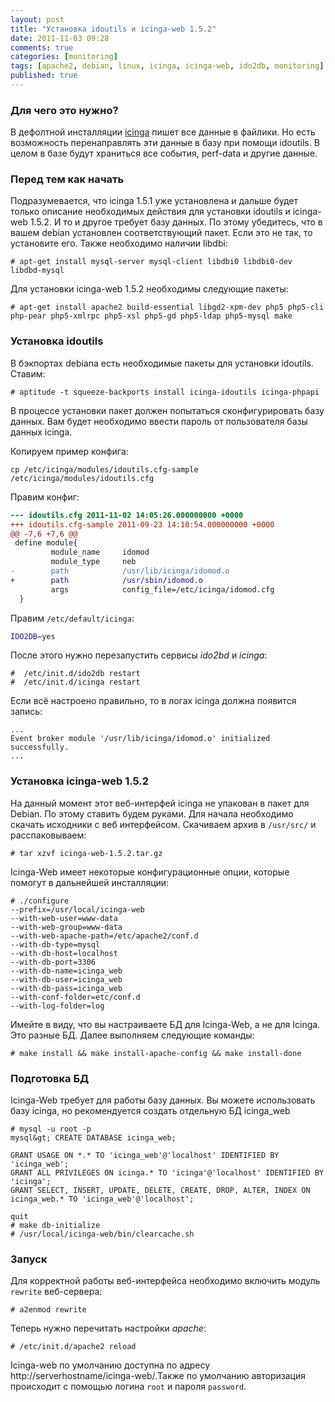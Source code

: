 ```yaml
---
layout: post
title: "Установка idoutils и icinga-web 1.5.2"
date: 2011-11-03 09:28
comments: true
categories: [monitoring]
tags: [apache2, debian, linux, icinga, icinga-web, ido2db, monitoring]
published: true
---
```


### Для чего это нужно?
В дефолтной инсталляции [icinga](http://www.icinga.org) пишет все данные в файлики. Но есть возможность перенаправлять эти данные в базу при помощи idoutils. В целом в базе будут храниться все события, perf-data и другие данные.

### Перед тем как начать
Подразумевается, что icinga 1.5.1 уже установлена и дальше будет только описание необходимых действия для установки idoutils и icinga-web 1.5.2. И то и другое требует базу данных. По этому убедитесь, что в вашем debian установлен соответствующий пакет. Если это не так, то установите его. Также необходимо наличии libdbi:

```
# apt-get install mysql-server mysql-client libdbi0 libdbi0-dev libdbd-mysql
```
Для установки icinga-web 1.5.2 необходимы следующие пакеты:
<!--more-->

```
# apt-get install apache2 build-essential libgd2-xpm-dev php5 php5-cli php-pear php5-xmlrpc php5-xsl php5-gd php5-ldap php5-mysql make
```

### Установка idoutils
В бэкпортах debiana есть необходимые пакеты для установки idoutils. Ставим:

```
# aptitude -t squeeze-backports install icinga-idoutils icinga-phpapi
```
В процессе установки пакет должен попытаться сконфигурировать базу данных. Вам будет необходимо ввести пароль от пользователя базы данных icinga.

Копируем пример конфига:

```
cp /etc/icinga/modules/idoutils.cfg-sample /etc/icinga/modules/idoutils.cfg
```
Правим конфиг:

``` diff
--- idoutils.cfg 2011-11-02 14:05:26.000000000 +0000
+++ idoutils.cfg-sample 2011-09-23 14:10:54.000000000 +0000
@@ -7,6 +7,6 @@
 define module{
         module_name     idomod
         module_type     neb
-        path            /usr/lib/icinga/idomod.o
+        path            /usr/sbin/idomod.o
         args            config_file=/etc/icinga/idomod.cfg
  }
```
Правим `/etc/default/icinga`:

``` bash
IDO2DB=yes
```
После этого нужно перезапустить сервисы *ido2bd* и *icinga*:

``` console
#  /etc/init.d/ido2db restart
#  /etc/init.d/icinga restart
```
Если всё настроено правильно, то в логах icinga должна появится запись:

```
...
Event broker module '/usr/lib/icinga/idomod.o' initialized successfully.
...
```

### Установка icinga-web 1.5.2
На данный момент этот веб-интерфей icinga не упакован в пакет для Debian. По этому ставить будем руками.
Для начала необходимо скачать исходники с веб интерфейсом.
Скачиваем архив в `/usr/src/` и расспаковываем:

``` console
# tar xzvf icinga-web-1.5.2.tar.gz
```
Icinga-Web имеет некоторые конфигурационные опции, которые помогут в дальнейшей инсталляции:

```
# ./configure
--prefix=/usr/local/icinga-web
--with-web-user=www-data
--with-web-group=www-data
--with-web-apache-path=/etc/apache2/conf.d
--with-db-type=mysql
--with-db-host=localhost
--with-db-port=3306
--with-db-name=icinga_web
--with-db-user=icinga_web
--with-db-pass=icinga_web
--with-conf-folder=etc/conf.d
--with-log-folder=log
```
Имейте в виду, что вы настраиваете БД для Icinga-Web, а не для Icinga. Это разные БД.
Далее выполняем следующие команды:

``` console
# make install && make install-apache-config && make install-done
```

### Подготовка БД
Icinga-Web требует для работы базу данных. Вы можете использовать базу icinga, но рекомендуется создать отдельную БД icinga_web

``` console
# mysql -u root -p
mysql&gt; CREATE DATABASE icinga_web;

GRANT USAGE ON *.* TO 'icinga_web'@'localhost' IDENTIFIED BY 'icinga_web';
GRANT ALL PRIVILEGES ON icinga.* TO 'icinga'@'localhost' IDENTIFIED BY 'icinga';
GRANT SELECT, INSERT, UPDATE, DELETE, CREATE, DROP, ALTER, INDEX ON icinga_web.* TO 'icinga_web'@'localhost';

quit
# make db-initialize
# /usr/local/icinga-web/bin/clearcache.sh
```

### Запуск
Для корректной работы веб-интерфейса необходимо включить модуль `rewrite` веб-сервера:

``` console
# a2enmod rewrite
```
Теперь нужно перечитать настройки *apache*:

``` console
# /etc/init.d/apache2 reload
```
Icinga-web по умолчанию доступна по адресу http://serverhostname/icinga-web/.Также по умолчанию авторизация происходит с помощью логина `root` и пароля `password`.
